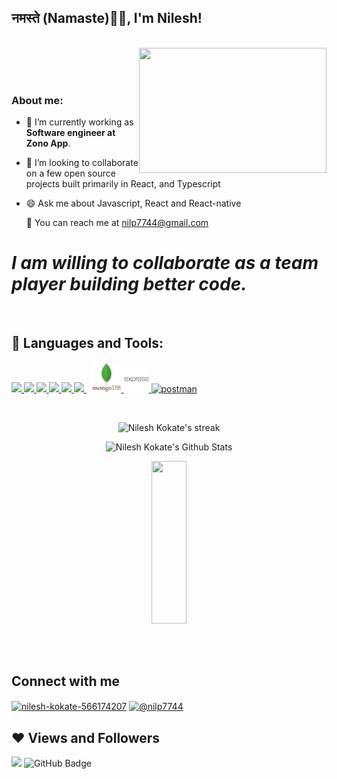 ### <h2>नमस्ते (Namaste)🙏🏻, I'm Nilesh!
  </br>
<img align="right" src="https://media.tenor.com/images/b7939d73d32cb3ce5e48a80dd35dc599/tenor.gif" width="300" height="200"/>
</br></br></br>



### About me:

- 🔭 I’m currently working as **Software engineer at Zono App**.
- 👯 I’m looking to collaborate on a few open source projects built primarily in React, and Typescript
- 😄 Ask me about Javascript, React and React-native

  📩 You can reach me at nilp7744@gmail.com

# *I am willing to collaborate as a team player building better code.*

<br/>

## 🚀 Languages and Tools:

<p align="left">
    <a href="https://www.w3.org/html/" target="_blank"> <img src="https://img.icons8.com/color/48/000000/html-5.png"/> </a>
    <a href="https://www.w3schools.com/css/" target="_blank"> <img src="https://img.icons8.com/color/48/000000/css3.png"/> </a>
    <a href="https://developer.mozilla.org/en-US/docs/Web/JavaScript" target="_blank"> <img src="https://img.icons8.com/color/48/000000/javascript.png"/> </a>
    <a href="https://reactjs.org/" target="_blank"> <img src="https://img.icons8.com/color/48/000000/react-native.png"/> </a>
    <a href="https://redux.js.org" target="_blank"> <img src="https://img.icons8.com/color/48/000000/redux.png"/> </a>    
    <!-- <a href="https://getbootstrap.com" target="_blank"> <img src="https://img.icons8.com/color/48/000000/bootstrap.png"/> </a>  -->
    <a style="padding-right:8px;" href="https://nodejs.org" target="_blank"> <img src="https://img.icons8.com/color/48/000000/nodejs.png"/> </a>
     <a href="https://www.mongodb.com/" target="_blank"> <img src="https://raw.githubusercontent.com/devicons/devicon/master/icons/mongodb/mongodb-original-wordmark.svg" alt="mongodb" width="48" height="48"/> </a>
     <a href="https://expressjs.com" target="_blank"> <img src="https://raw.githubusercontent.com/devicons/devicon/master/icons/express/express-original-wordmark.svg" alt="express" width="40" height="40"/> </a>
     <a href="https://postman.com" target="_blank"> <img src="https://www.vectorlogo.zone/logos/getpostman/getpostman-icon.svg" alt="postman" width="45" height="45"/> </a>
    <!-- <a style="padding-right:8px;" href="https://www.mysql.com/" target="_blank"> <img src="https://img.icons8.com/fluent/50/000000/mysql-logo.png"/> </a> --> 
    <!-- <a href="https://firebase.google.com/" target="_blank"> <img src="https://img.icons8.com/color/48/000000/firebase.png"/> </a>  -->   
    
</p>
<br/>


<p align="center">
    <a >
        <img title="🔥 Get streak stats for your profile at git.io/streak-stats" alt="Nilesh Kokate's streak" src="https://github-readme-streak-stats.herokuapp.com/?user=nilpatil7744&theme=black-ice&hide_border=true&stroke=0000&background=060A0CD0"/>
    </a>
</p>

  <p align="center">
    <a ><img alt="Nilesh Kokate's Github Stats" src="https://github-readme-stats.vercel.app/api?username=nilpatil7744&show_icons=true&count_private=true&theme=react&hide_border=true&bg_color=0D1117" /></a>
    </p>

 <p align="center">
    <img src="https://github-readme-stats.vercel.app/api/top-langs/?username=nilpatil7744&theme=react&hide_border=true&bg_color=0D1117" height="260px" width="33.25%"/>
    </p>
  <br/>

<br/>


## Connect with me

<p align="left">
<a href="https://www.linkedin.com/in/nilesh-kokate-patil-566174207/" target="blank"><img align="center" src="https://raw.githubusercontent.com/rahuldkjain/github-profile-readme-generator/master/src/images/icons/Social/linked-in-alt.svg" alt="nilesh-kokate-566174207" height="30" width="40" /></a>
<a href="https://twitter.com/Nil_patil_" target="blank"><img align="center" src="https://img.icons8.com/fluent/48/000000/twitter.png" alt="@nilp7744" height="30" width="30" /></a>



## ❤ Views and Followers

<a>
    <img src="https://komarev.com/ghpvc/?username=nilpatil7744">
</a>
<a ><img src="https://img.shields.io/github/followers/nilpatil7744?label=Followers&style=social" alt="GitHub Badge"></a>
